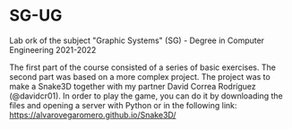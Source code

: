 # SG-UG
Lab ork of the subject "Graphic Systems" (SG) - Degree in Computer Engineering 2021-2022

The first part of the course consisted of a series of basic exercises.
The second part was based on a more complex project. The project was to make a Snake3D together with my partner David Correa Rodríguez (@davidcr01). 
In order to play the game, you can do it by downloading the files and opening a server with Python or in the following link: https://alvarovegaromero.github.io/Snake3D/
